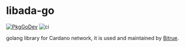# libada-go

[![PkgGoDev](https://pkg.go.dev/badge/github.com/Bitrue-exchange/libada-go)](https://pkg.go.dev/github.com/Bitrue-exchange/libada-go) ![ci](https://github.com/Bitrue-exchange/libada-go/workflows/test/badge.svg)

golang library for Cardano network, it is used and maintained by [Bitrue](https://www.bitrue.com).
